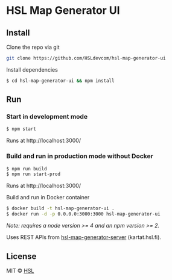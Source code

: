 HSL Map Generator UI
====================

## Install

Clone the repo via git

```bash
git clone https://github.com/HSLdevcom/hsl-map-generator-ui
```

Install dependencies

```bash
$ cd hsl-map-generator-ui && npm install
```


## Run

### Start in development mode

```bash
$ npm start
```
Runs at http://localhost:3000/


### Build and run in production mode without Docker

```bash
$ npm run build
$ npm run start-prod
```
Runs at http://localhost:3000/


Build and run in Docker container

```bash
$ docker build -t hsl-map-generator-ui .
$ docker run -d -p 0.0.0.0:3000:3000 hsl-map-generator-ui
```

*Note: requires a node version >= 4 and an npm version >= 2.*

Uses REST APIs from [hsl-map-generator-server](https://github.com/HSLdevcom/hsl-map-generator-server) (kartat.hsl.fi).

## License
MIT © [HSL](https://github.com/HSLdevcom)
